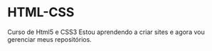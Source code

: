 # HTML-CSS
 Curso de Html5 e CSS3
Estou aprendendo a criar sites e agora vou gerenciar meus repositórios.